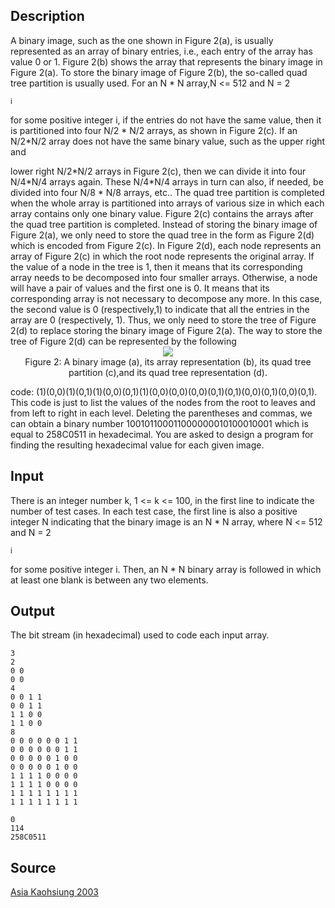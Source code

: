 <h2>Description</h2><p>A binary image, such as the one shown in Figure 2(a), is usually represented as an array of binary entries, i.e., each entry of the array has value 0 or 1. Figure 2(b) shows the array that represents the binary image in Figure 2(a). To store the binary image of Figure 2(b), the so-called quad tree partition is usually used. For an N * N array,N &lt;= 512 and N = 2</p><sup>i</sup><p> for some positive integer i, if the entries do not have the same value, then it is partitioned into four N/2 * N/2 arrays, as shown in Figure 2(c). If an N/2*N/2 array does not have the same binary value, such as the upper right and
</p>lower right N/2*N/2 arrays in Figure 2(c), then we can divide it into four N/4*N/4 arrays again. These N/4*N/4 arrays in turn can also, if needed, be divided into four N/8 * N/8 arrays, etc.. The quad tree partition is completed when the whole array
is partitioned into arrays of various size in which each array contains only one binary value. Figure 2(c) contains the arrays after the quad tree partition is completed.
Instead of storing the binary image of Figure 2(a), we only need to store the quad tree in the form as Figure 2(d) which is encoded from Figure 2(c). In Figure 2(d), each node represents an array of Figure 2(c) in which the root node represents the original array. If the value of a node in the tree is 1, then it means that its corresponding array needs to be decomposed into four smaller arrays. Otherwise, a node will have a pair of values and the first one is 0. It means that its corresponding array is not necessary to decompose any more. In this case, the second value is 0 (respectively,1) to indicate that all the entries in the array are 0 (respectively, 1). Thus, we only need to store the tree of Figure 2(d) to replace storing the binary image of Figure 2(a). The way to store the tree of Figure 2(d) can be represented by the following
<center><img src="images/1610_1.jpg">
<br>Figure 2: A binary image (a), its array representation (b), its quad tree partition (c),and its quad tree representation (d).</center><p>
</p>code: (1)(0,0)(1)(0,1)(1)(0,0)(0,1)(1)(0,0)(0,0)(0,0)(0,1)(0,1)(0,0)(0,1)(0,0)(0,1). This
code is just to list the values of the nodes from the root to leaves and from left to right in each level. Deleting the parentheses and commas, we can obtain a binary number 100101100011000000010100010001 which is equal to 258C0511 in hexadecimal. You are asked to design a program for finding the resulting hexadecimal value for each given image.
<h2>Input</h2><p>There is an integer number k, 1 &lt;= k &lt;= 100, in the first line to indicate the number of test cases. In each test case, the first line is also a positive integer N indicating that the binary image is an N * N array, where N &lt;= 512 and N = 2</p><sup>i</sup><p> for some positive integer i. Then, an N * N binary array is followed in which at least one blank is between any two elements.</p><h2>Output</h2><p>The bit stream (in hexadecimal) used to code each input array.</p><pre><code class="language-input1">3
2
0 0
0 0
4
0 0 1 1
0 0 1 1
1 1 0 0
1 1 0 0
8
0 0 0 0 0 0 1 1
0 0 0 0 0 0 1 1
0 0 0 0 0 1 0 0
0 0 0 0 0 1 0 0
1 1 1 1 0 0 0 0
1 1 1 1 0 0 0 0
1 1 1 1 1 1 1 1
1 1 1 1 1 1 1 1</code></pre><pre><code class="language-output1">0
114
258C0511</code></pre><h2>Source</h2><a href="searchproblem?field=source&amp;key=Asia+Kaohsiung+2003">Asia Kaohsiung 2003</a>